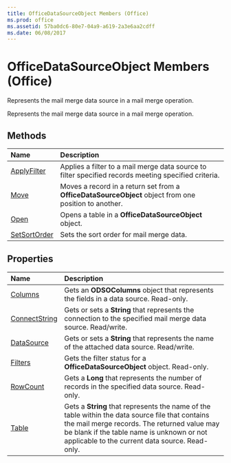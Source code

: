 ```yaml
---
title: OfficeDataSourceObject Members (Office)
ms.prod: office
ms.assetid: 57ba0dc6-80e7-04a9-a619-2a3e6aa2cdff
ms.date: 06/08/2017
---
```



# OfficeDataSourceObject Members (Office)
Represents the mail merge data source in a mail merge operation.

Represents the mail merge data source in a mail merge operation.


## Methods



|**Name**|**Description**|
|:-----|:-----|
|[ApplyFilter](officedatasourceobject-applyfilter-method-office.md)|Applies a filter to a mail merge data source to filter specified records meeting specified criteria.|
|[Move](officedatasourceobject-move-method-office.md)|Moves a record in a return set from a  **OfficeDataSourceObject** object from one position to another.|
|[Open](officedatasourceobject-open-method-office.md)|Opens a table in a  **OfficeDataSourceObject** object.|
|[SetSortOrder](officedatasourceobject-setsortorder-method-office.md)|Sets the sort order for mail merge data.|

## Properties



|**Name**|**Description**|
|:-----|:-----|
|[Columns](officedatasourceobject-columns-property-office.md)|Gets an  **ODSOColumns** object that represents the fields in a data source. Read-only.|
|[ConnectString](officedatasourceobject-connectstring-property-office.md)|Gets or sets a  **String** that represents the connection to the specified mail merge data source. Read/write.|
|[DataSource](officedatasourceobject-datasource-property-office.md)|Gets or sets a  **String** that represents the name of the attached data source. Read/write.|
|[Filters](officedatasourceobject-filters-property-office.md)|Gets the filter status for a  **OfficeDataSourceObject** object. Read-only.|
|[RowCount](officedatasourceobject-rowcount-property-office.md)|Gets a  **Long** that represents the number of records in the specified data source. Read-only.|
|[Table](officedatasourceobject-table-property-office.md)|Gets a  **String** that represents the name of the table within the data source file that contains the mail merge records. The returned value may be blank if the table name is unknown or not applicable to the current data source. Read-only.|

